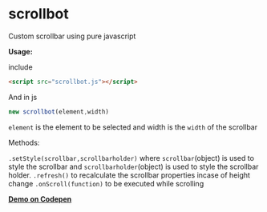 # scrollbot
Custom scrollbar using pure javascript

**Usage:**

include 
```html
<script src="scrollbot.js"></script>
```

And in js

```javascript
new scrollbot(element,width)
```
`element` is the element to be selected and width is the `width` of the scrollbar

Methods:

`.setStyle(scrollbar,scrollbarholder)` where `scrollbar`(object) is used to style the scrollbar and `scrollbarholder`(object) is used to style the scrollbar holder.
`.refresh()` to recalculate the scrollbar properties incase of height change
`.onScroll(function)` to be executed while scrolling 

**[Demo on Codepen](http://codepen.io/akshay-7/pen/LkAEvQ)**

